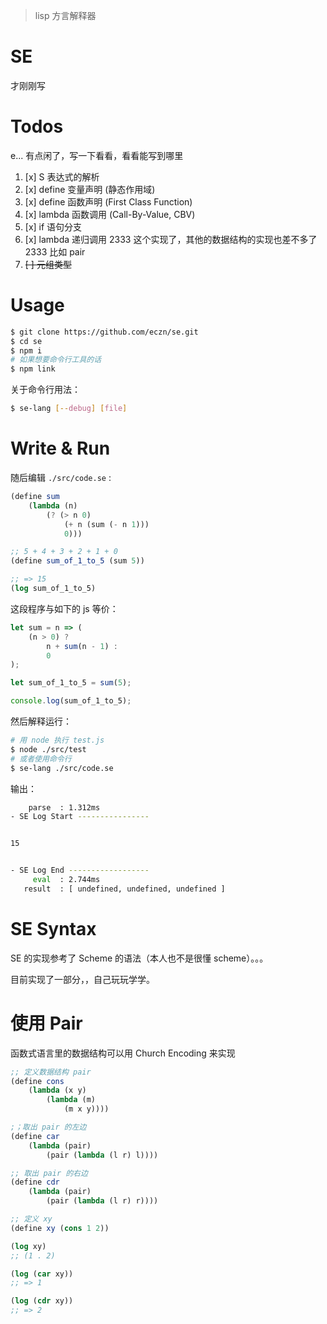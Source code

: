 
> lisp 方言解释器 

# SE 

才刚刚写

# Todos 

e... 有点闲了，写一下看看，看看能写到哪里

1. [x] S 表达式的解析  
2. [x] define 变量声明 (静态作用域)
3. [x] define 函数声明 (First Class Function)
4. [x] lambda 函数调用 (Call-By-Value, CBV)
5. [x] if 语句分支     
6. [x] lambda 递归调用 2333 这个实现了，其他的数据结构的实现也差不多了 2333 比如 pair
7. <s>[ ] 元组类型</s>


# Usage 

``` bash 
$ git clone https://github.com/eczn/se.git 
$ cd se 
$ npm i 
# 如果想要命令行工具的话 
$ npm link 
```

关于命令行用法： 

``` bash
$ se-lang [--debug] [file]
```

# Write & Run 

随后编辑 `./src/code.se` :

``` scheme 
(define sum
    (lambda (n) 
        (? (> n 0) 
            (+ n (sum (- n 1)))
            0)))

;; 5 + 4 + 3 + 2 + 1 + 0
(define sum_of_1_to_5 (sum 5))

;; => 15 
(log sum_of_1_to_5)
```

这段程序与如下的 js 等价： 

``` js
let sum = n => (
    (n > 0) ? 
        n + sum(n - 1) : 
        0
); 

let sum_of_1_to_5 = sum(5); 

console.log(sum_of_1_to_5); 
```

然后解释运行： 

``` bash
# 用 node 执行 test.js 
$ node ./src/test
# 或者使用命令行  
$ se-lang ./src/code.se 
```

输出： 

``` bash
    parse  : 1.312ms
- SE Log Start ---------------- 


15


- SE Log End ------------------
     eval  : 2.744ms
   result  : [ undefined, undefined, undefined ]

```


# SE Syntax 

SE 的实现参考了 Scheme 的语法（本人也不是很懂 scheme）。。。 

目前实现了一部分，，自己玩玩学学。 

# 使用 Pair 

函数式语言里的数据结构可以用 Church Encoding 来实现

``` scheme
;; 定义数据结构 pair 
(define cons
    (lambda (x y)
        (lambda (m)
            (m x y))))

;；取出 pair 的左边
(define car
    (lambda (pair) 
        (pair (lambda (l r) l))))

;; 取出 pair 的右边
(define cdr
    (lambda (pair)
        (pair (lambda (l r) r))))

;; 定义 xy 
(define xy (cons 1 2))

(log xy)
;; (1 . 2)

(log (car xy))
;; => 1

(log (cdr xy))
;; => 2
```

